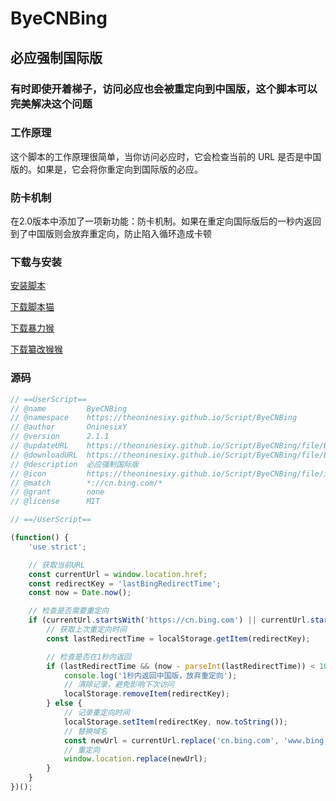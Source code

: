 # ByeCNBing

## 必应强制国际版

### 有时即使开着梯子，访问必应也会被重定向到中国版，这个脚本可以完美解决这个问题

### 工作原理

这个脚本的工作原理很简单，当你访问必应时，它会检查当前的 URL 是否是中国版的。如果是，它会将你重定向到国际版的必应。

### 防卡机制

在2.0版本中添加了一项新功能：防卡机制。如果在重定向国际版后的一秒内返回到了中国版则会放弃重定向，防止陷入循环造成卡顿

### 下载与安装

[安装脚本](https://theoninesixy.github.io/Script/ByeCNBing/file/ByeCNBing.user.js)

[下载脚本猫](https://docs.scriptcat.org)

[下载暴力猴](https://violentmonkey.github.io/)

[下载纂改猴猴](https://www.tampermonkey.net/)

### 源码

~~~JavaScript
// ==UserScript==
// @name         ByeCNBing
// @namespace    https://theoninesixy.github.io/Script/ByeCNBing
// @author       OninesixY
// @version      2.1.1
// @updateURL    https://theoninesixy.github.io/Script/ByeCNBing/file/ByeCNBing.user.js
// @downloadURL  https://theoninesixy.github.io/Script/ByeCNBing/file/ByeCNBing.user.js
// @description  必应强制国际版
// @icon         https://theoninesixy.github.io/Script/ByeCNBing/file/icon.svg
// @match        *://cn.bing.com/*
// @grant        none
// @license      MIT

// ==/UserScript==

(function() {
    'use strict';

    // 获取当前URL
    const currentUrl = window.location.href;
    const redirectKey = 'lastBingRedirectTime';
    const now = Date.now();

    // 检查是否需要重定向
    if (currentUrl.startsWith('https://cn.bing.com') || currentUrl.startsWith('http://cn.bing.com')) {
        // 获取上次重定向时间
        const lastRedirectTime = localStorage.getItem(redirectKey);

        // 检查是否在1秒内返回
        if (lastRedirectTime && (now - parseInt(lastRedirectTime)) < 1000) {
            console.log('1秒内返回中国版，放弃重定向');
            // 清除记录，避免影响下次访问
            localStorage.removeItem(redirectKey);
        } else {
            // 记录重定向时间
            localStorage.setItem(redirectKey, now.toString());
            // 替换域名
            const newUrl = currentUrl.replace('cn.bing.com', 'www.bing.com');
            // 重定向
            window.location.replace(newUrl);
        }
    }
})();

~~~
